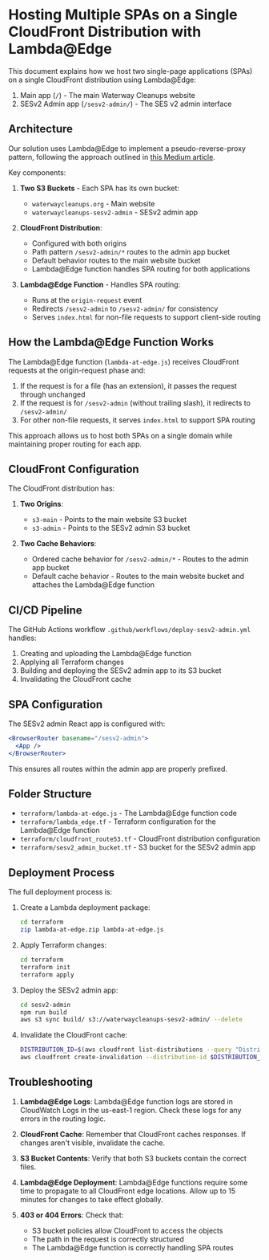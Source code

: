 # Hosting Multiple SPAs on a Single CloudFront Distribution with Lambda@Edge

This document explains how we host two single-page applications (SPAs) on a single CloudFront distribution using Lambda@Edge:

1. Main app (`/`) - The main Waterway Cleanups website
2. SESv2 Admin app (`/sesv2-admin/`) - The SES v2 admin interface

## Architecture

Our solution uses Lambda@Edge to implement a pseudo-reverse-proxy pattern, following the approach outlined in [this Medium article](https://medium.com/@yatharthagoenka/deploying-multiple-spas-using-aws-cloudfront-and-s3-with-lamda-edge-as-pseudo-reverse-proxy-8f6314531885).

Key components:

1. **Two S3 Buckets** - Each SPA has its own bucket:
   - `waterwaycleanups.org` - Main website
   - `waterwaycleanups-sesv2-admin` - SESv2 admin app

2. **CloudFront Distribution**:
   - Configured with both origins
   - Path pattern `/sesv2-admin/*` routes to the admin app bucket
   - Default behavior routes to the main website bucket
   - Lambda@Edge function handles SPA routing for both applications

3. **Lambda@Edge Function** - Handles SPA routing:
   - Runs at the `origin-request` event
   - Redirects `/sesv2-admin` to `/sesv2-admin/` for consistency
   - Serves `index.html` for non-file requests to support client-side routing

## How the Lambda@Edge Function Works

The Lambda@Edge function (`lambda-at-edge.js`) receives CloudFront requests at the origin-request phase and:

1. If the request is for a file (has an extension), it passes the request through unchanged
2. If the request is for `/sesv2-admin` (without trailing slash), it redirects to `/sesv2-admin/` 
3. For other non-file requests, it serves `index.html` to support SPA routing

This approach allows us to host both SPAs on a single domain while maintaining proper routing for each app.

## CloudFront Configuration

The CloudFront distribution has:

1. **Two Origins**:
   - `s3-main` - Points to the main website S3 bucket
   - `s3-admin` - Points to the SESv2 admin S3 bucket

2. **Two Cache Behaviors**:
   - Ordered cache behavior for `/sesv2-admin/*` - Routes to the admin app bucket
   - Default cache behavior - Routes to the main website bucket and attaches the Lambda@Edge function

## CI/CD Pipeline

The GitHub Actions workflow `.github/workflows/deploy-sesv2-admin.yml` handles:

1. Creating and uploading the Lambda@Edge function
2. Applying all Terraform changes
3. Building and deploying the SESv2 admin app to its S3 bucket
4. Invalidating the CloudFront cache

## SPA Configuration

The SESv2 admin React app is configured with:

```jsx
<BrowserRouter basename="/sesv2-admin">
  <App />
</BrowserRouter>
```

This ensures all routes within the admin app are properly prefixed.

## Folder Structure

- `terraform/lambda-at-edge.js` - The Lambda@Edge function code
- `terraform/lambda_edge.tf` - Terraform configuration for the Lambda@Edge function
- `terraform/cloudfront_route53.tf` - CloudFront distribution configuration
- `terraform/sesv2_admin_bucket.tf` - S3 bucket for the SESv2 admin app

## Deployment Process

The full deployment process is:

1. Create a Lambda deployment package:
   ```bash
   cd terraform
   zip lambda-at-edge.zip lambda-at-edge.js
   ```

2. Apply Terraform changes:
   ```bash
   cd terraform
   terraform init
   terraform apply
   ```

3. Deploy the SESv2 admin app:
   ```bash
   cd sesv2-admin
   npm run build
   aws s3 sync build/ s3://waterwaycleanups-sesv2-admin/ --delete
   ```

4. Invalidate the CloudFront cache:
   ```bash
   DISTRIBUTION_ID=$(aws cloudfront list-distributions --query "DistributionList.Items[?Aliases.Items[?contains(@, 'waterwaycleanups.org')]].Id" --output text)
   aws cloudfront create-invalidation --distribution-id $DISTRIBUTION_ID --paths "/*" "/sesv2-admin/*" "/sesv2-admin"
   ```

## Troubleshooting

1. **Lambda@Edge Logs**: Lambda@Edge function logs are stored in CloudWatch Logs in the us-east-1 region. Check these logs for any errors in the routing logic.

2. **CloudFront Cache**: Remember that CloudFront caches responses. If changes aren't visible, invalidate the cache.

3. **S3 Bucket Contents**: Verify that both S3 buckets contain the correct files.

4. **Lambda@Edge Deployment**: Lambda@Edge functions require some time to propagate to all CloudFront edge locations. Allow up to 15 minutes for changes to take effect globally.

5. **403 or 404 Errors**: Check that:
   - S3 bucket policies allow CloudFront to access the objects
   - The path in the request is correctly structured
   - The Lambda@Edge function is correctly handling SPA routes

